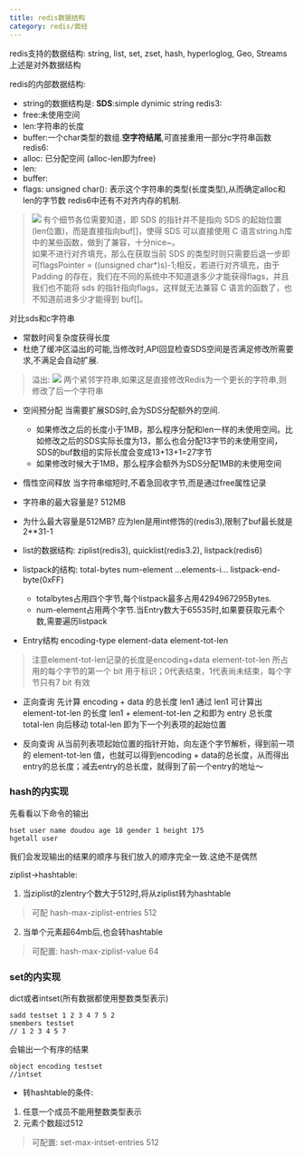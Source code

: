 ```yaml
---
title: redis数据结构
category: redis/面经
---
```

redis支持的数据结构: string, list, set, zset, hash, hyperloglog, Geo, Streams
上述是对外数据结构

redis的内部数据结构:
- string的数据结构是:
**SDS**:simple dynimic string
redis3: 
- free:未使用空间
- len:字符串的长度
- buffer:一个char类型的数组.**空字符结尾**,可直接重用一部分c字符串函数
redis6:
- alloc: 已分配空间 (alloc-len即为free)
- len:
- buffer:
- flags: unsigned char(): 表示这个字符串的类型(长度类型),从而确定alloc和len的字节数
redis6中还有不对齐内存的机制.
> ![](https://s4.51cto.com/oss/202202/10/56277ea338f03729ab4582f46548367fc0e831.png)
有个细节各位需要知道，即 SDS 的指针并不是指向 SDS 的起始位置(len位置)，而是直接指向buf[]，使得 SDS 可以直接使用 C 语言string.h库中的某些函数，做到了兼容，十分nice~。  
如果不进行对齐填充，那么在获取当前 SDS 的类型时则只需要后退一步即可flagsPointer = ((unsigned char*)s)-1;相反，若进行对齐填充，由于 Padding 的存在，我们在不同的系统中不知道退多少才能获得flags，并且我们也不能将 sds 的指针指向flags，这样就无法兼容 C 语言的函数了，也不知道前进多少才能得到 buf[]。


对比sds和c字符串
- 常数时间复杂度获得长度
- 杜绝了缓冲区溢出的可能,当修改时,API回显检查SDS空间是否满足修改所需要求,不满足会自动扩展.
>溢出:
![](https://ucc.alicdn.com/pic/developer-ecology/3024620381da449d8a25a55d53c5e94d.png)
两个紧邻字符串,如果这是直接修改Redis为一个更长的字符串,则修改了后一个字符串
- 空间预分配
当需要扩展SDS时,会为SDS分配额外的空间.
  - 如果修改之后的长度小于1MB，那么程序分配和len一样的未使用空间。比如修改之后的SDS实际长度为13，那么也会分配13字节的未使用空间，SDS的buf数组的实际长度会变成13+13+1=27字节
  - 如果修改时候大于1MB，那么程序会额外为SDS分配1MB的未使用空间
- 惰性空间释放
当字符串缩短时,不着急回收字节,而是通过free属性记录

- 字符串的最大容量是?
512MB

- 为什么最大容量是512MB?
应为len是用int修饰的(redis3),限制了buf最长就是2**31-1

- list的数据结构:
ziplist(redis3), quicklist(redis3.2), listpack(redis6)

- listpack的结构:
total-bytes  num-element ...elements-i... listpack-end-byte(0xFF)
  - totalbytes占用四个字节,每个listpack最多占用4294967295Bytes.  
  - num-element占用两个字节.当Entry数大于65535时,如果要获取元素个数,需要遍历listpack
  
- Entry结构
encoding-type element-data element-tot-len
> 注意element-tot-len记录的长度是encoding+data
   element-tot-len 所占用的每个字节的第一个 bit 用于标识；0代表结束，1代表尚未结束，每个字节只有7 bit 有效

- 正向查询
先计算 encoding + data 的总长度 len1
通过 len1 可计算出 element-tot-len 的长度
len1 + element-tot-len 之和即为 entry 总长度 total-len
向后移动 total-len 即为下一个列表项的起始位置

- 反向查询
从当前列表项起始位置的指针开始，向左逐个字节解析，得到前一项的 element-tot-len 值，也就可以得到encoding + data的总长度，从而得出entry的总长度；减去entry的总长度，就得到了前一个entry的地址～

### hash的内实现
先看看以下命令的输出
```
hset user name doudou age 18 gender 1 height 175
hgetall user
```
我们会发现输出的结果的顺序与我们放入的顺序完全一致.这绝不是偶然

ziplist->hashtable:
1. 当ziplist的zlentry个数大于512时,将从ziplist转为hashtable
> 可配  hash-max-ziplist-entries 512
2. 当单个元素超64mb后,也会转hashtable
> 可配置: hash-max-ziplist-value 64 

### set的内实现
dict或者intset(所有数据都使用整数类型表示)
```
sadd testset 1 2 3 4 7 5 2
smembers testset
// 1 2 3 4 5 7
```
会输出一个有序的结果
```
object encoding testset
//intset
```
- 转hashtable的条件:
1. 任意一个成员不能用整数类型表示
2. 元素个数超过512
> 可配置: set-max-intset-entries 512